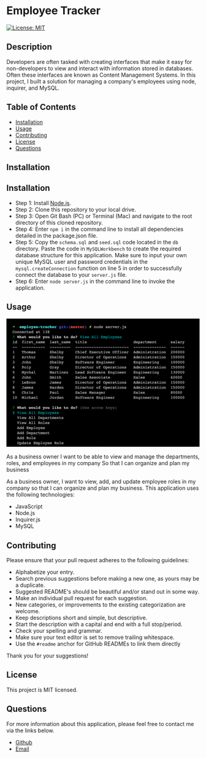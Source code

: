 # Employee Tracker

[![License: MIT](https://img.shields.io/badge/License-MIT-yellow.svg)](https://opensource.org/licenses/MIT)

## Description

Developers are often tasked with creating interfaces that make it easy for non-developers to view and interact with information stored in databases. Often these interfaces are known as Content Management Systems. In this project, I built a solution for managing a company's employees using node, inquirer, and MySQL.

## Table of Contents

* [Installation](#installation)
* [Usage](#usage)
* [Contributing](#contributing)
* [License](#license)
* [Questions](#questions)

## Installation

## Installation

* Step 1: Install [Node.js](https://nodejs.org/).
* Step 2: Clone this repository to your local drive.
* Step 3: Open Git Bash (PC) or Terminal (Mac) and navigate to the root directory of this cloned repository.
* Step 4: Enter `npm i` in the command line to install all dependencies detailed in the package.json file.
* Step 5: Copy the `schema.sql` and `seed.sql` code located in the `db` directory. Paste the code in `MySQLWorkbench` to create the required database structure for this application. Make sure to input your own unique MySQL user and password credentials in the `mysql.createConnection` function on line 5 in order to successfully connect the database to your `server.js` file. 
* Step 6: Enter `node server.js` in the command line to invoke the application.

## Usage

![alttext](assets/screenshot.png "Application Screenshot")

As a business owner
I want to be able to view and manage the departments, roles, and employees in my company
So that I can organize and plan my business

As a business owner, I want to view, add, and update employee roles in my company so that I can organize and plan my business. This application uses the following technologies:

* JavaScript
* Node.js
* Inquirer.js
* MySQL

## Contributing

Please ensure that your pull request adheres to the following guidelines:

* Alphabetize your entry.
* Search previous suggestions before making a new one, as yours may be a duplicate.
* Suggested README's should be beautiful and/or stand out in some way.
* Make an individual pull request for each suggestion.
* New categories, or improvements to the existing categorization are welcome.
* Keep descriptions short and simple, but descriptive.
* Start the description with a capital and end with a full stop/period.
* Check your spelling and grammar.
* Make sure your text editor is set to remove trailing whitespace.
* Use the `#readme` anchor for GitHub READMEs to link them directly

Thank you for your suggestions!

## License

This project is MIT licensed.

## Questions

For more information about this application, please feel free to contact me via the links below.

- [Github](https://www.github.com/milehighcoder)
- [Email](mailto:mgmartnz@icloud.com)
